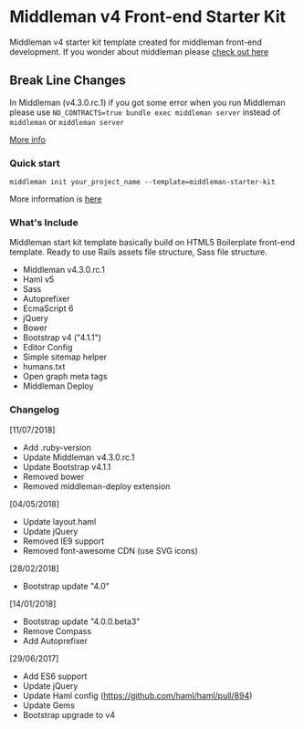 # Middleman v4 Front-end Starter Kit

Middleman v4 starter kit template created for middleman front-end development.
If you wonder about middleman please [check out here](https://middlemanapp.com/)

## Break Line Changes

In Middleman (v4.3.0.rc.1) if you got some error when you run Middleman please use
`NO_CONTRACTS=true bundle exec middleman server` instead of `middleman` or `middleman server`

[More info](https://middlemanapp.com/basics/build-and-deploy/)

### Quick start

`middleman init your_project_name --template=middleman-starter-kit`

More information is [here](https://middlemanapp.com/advanced/project_templates/)

### What's Include

Middleman start kit template basically build on HTML5 Boilerplate front-end
template. Ready to use Rails assets file structure, Sass file structure.

- Middleman v4.3.0.rc.1
- Haml v5
- Sass
- Autoprefixer
- EcmaScript 6
- jQuery
- Bower
- Bootstrap v4 ("4.1.1")
- Editor Config
- Simple sitemap helper
- humans.txt
- Open graph meta tags
- Middleman Deploy

### Changelog

[11/07/2018]

- Add .ruby-version
- Update Middleman v4.3.0.rc.1
- Update Bootstrap v4.1.1
- Removed bower
- Removed middleman-deploy extension

[04/05/2018]

- Update layout.haml
- Update jQuery
- Removed IE9 support 
- Removed font-awesome CDN (use SVG icons)

[28/02/2018]

- Bootstrap update "4.0"

[14/01/2018]

- Bootstrap update "4.0.0.beta3"
- Remove Compass
- Add Autoprefixer

[29/06/2017]

- Add ES6 support
- Update jQuery
- Update Haml config (https://github.com/haml/haml/pull/894)
- Update Gems
- Bootstrap upgrade to v4
